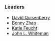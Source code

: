 <!--### Leaders
-->
### Leaders
* [David Quisenberry](mailto:david.quisenberry@owasp.org)
* [Benny Zhao](mailto:benny.zhao@owasp.org)
* [Katie Feucht](mailto:katie.feucht@owasp.org)
* [John L. Whiteman](mailto:john.whiteman@owasp.org)

